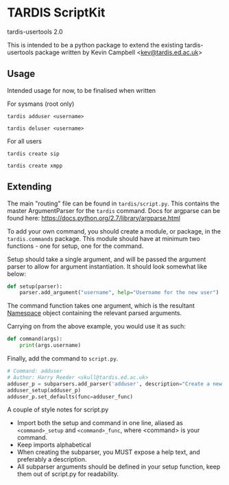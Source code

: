 # TARDIS ScriptKit

tardis-usertools 2.0

This is intended to be a python package to extend the existing tardis-usertools package written by Kevin Campbell &lt;kev@tardis.ed.ac.uk&gt;

## Usage
Intended usage for now, to be finalised when written

For sysmans (root only)

```tardis adduser <username>```

```tardis deluser <username>```

For all users

```tardis create sip```

```tardis create xmpp```

## Extending
The main "routing" file can be found in ```tardis/script.py```. This contains the master ArgumentParser for the ```tardis``` command.
Docs for argparse can be found here: https://docs.python.org/2.7/library/argparse.html

To add your own command, you should create a module, or package, in the ```tardis.commands``` package.
This module should have at minimum two functions - one for setup, one for the command.

Setup should take a single argument, and will be passed the argument parser to allow for argument instantiation.
It should look somewhat like below:
```python
def setup(parser):
    parser.add_argument("username", help="Username for the new user")
```

The command function takes one argument, which is the resultant [Namespace](https://docs.python.org/2.7/library/argparse.html#the-namespace-object) object containing the relevant parsed arguments.

Carrying on from the above example, you would use it as such:
```python
def command(args):
    print(args.username)
```

Finally, add the command to ```script.py```.

```python
# Command: adduser
# Author: Harry Reeder <skull@tardis.ed.ac.uk>
adduser_p = subparsers.add_parser('adduser', description="Create a new user on TARDIS", help="Create a new user on TARDIS")
adduser_setup(adduser_p)
adduser_p.set_defaults(func=adduser_func)
```

A couple of style notes for script.py
 - Import both the setup and command in one line, aliased as ```<command>_setup``` and ```<command>_func```, where &lt;command&gt; is your command.
 - Keep imports alphabetical
 - When creating the subparser, you MUST expose a help text, and preferably a description.
 - All subparser arguments should be defined in your setup function, keep them out of script.py for readability.